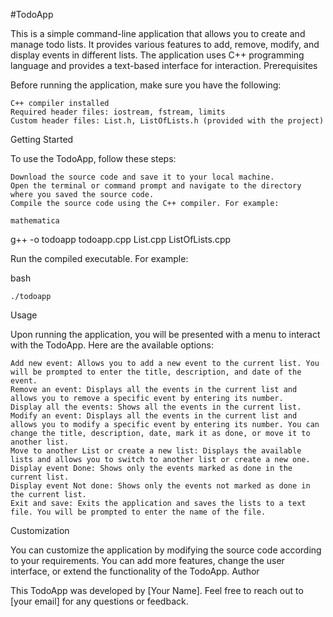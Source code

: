 #TodoApp

This is a simple command-line application that allows you to create and manage todo lists. It provides various features to add, remove, modify, and display events in different lists. The application uses C++ programming language and provides a text-based interface for interaction.
Prerequisites

Before running the application, make sure you have the following:

    C++ compiler installed
    Required header files: iostream, fstream, limits
    Custom header files: List.h, ListOfLists.h (provided with the project)

Getting Started

To use the TodoApp, follow these steps:

    Download the source code and save it to your local machine.
    Open the terminal or command prompt and navigate to the directory where you saved the source code.
    Compile the source code using the C++ compiler. For example:

    mathematica

g++ -o todoapp todoapp.cpp List.cpp ListOfLists.cpp

Run the compiled executable. For example:

bash

    ./todoapp

Usage

Upon running the application, you will be presented with a menu to interact with the TodoApp. Here are the available options:

    Add new event: Allows you to add a new event to the current list. You will be prompted to enter the title, description, and date of the event.
    Remove an event: Displays all the events in the current list and allows you to remove a specific event by entering its number.
    Display all the events: Shows all the events in the current list.
    Modify an event: Displays all the events in the current list and allows you to modify a specific event by entering its number. You can change the title, description, date, mark it as done, or move it to another list.
    Move to another List or create a new list: Displays the available lists and allows you to switch to another list or create a new one.
    Display event Done: Shows only the events marked as done in the current list.
    Display event Not done: Shows only the events not marked as done in the current list.
    Exit and save: Exits the application and saves the lists to a text file. You will be prompted to enter the name of the file.

Customization

You can customize the application by modifying the source code according to your requirements. You can add more features, change the user interface, or extend the functionality of the TodoApp.
Author

This TodoApp was developed by [Your Name]. Feel free to reach out to [your email] for any questions or feedback.
